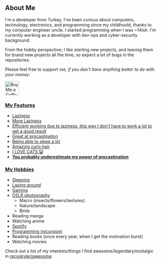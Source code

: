 ## About Me

I'm a developer from Turkey. I've been curious about computers, technology, electronics, and programming since my childhoold, thanks to my computer engineer uncle. I started programming when I was ~14ish. I'm currently working as a developer with dev-ops and cyber-security background.

From the hobby perspective; I like starting new projects, and leaving them for brand new projects all the time, so expect a lot of bugs in the repositories.

Please feel free to support me, _if you don't have anything better to do with your money_:

<a href='https://ko-fi.com/recoskyler' target='_blank'><img height='35' style='border:0px;height:46px;' src='https://az743702.vo.msecnd.net/cdn/kofi3.png?v=0' border='0' alt='Buy Me a Coffee at ko-fi.com' />

### My Features

- Laziness
- More Laziness
- Efficient working due to laziness, this way I don't have to work a lot to get a good result
- Great at procastination
- Being able to sleep a lot
- Amazing curly hair
- I LOVE CATS 😺
- **You probably underestimate my power of procastination**

### My Hobbies

- Sleeping
- Lazing around
- [Gaming](https://steamcommunity.com/id/recoskyler)
- [DSLR photography](https://instagram.com/recoskyler)
  - Macro (insects/flowers/textures)
  - Nature/landscape
  - Birds
- Reading manga
- Watching anime
- [Spotify](https://open.spotify.com/user/vuv5vdjw6k5pcamh083xar7ig?si=0059635748244fd5)
- [Programming (_recursion_)](https://github.com/recoskyler)
- Reading books (once every year, when I get the motivation burst)
- Watching movies

Check out a list of my interests/things I find awesome/legendary/nostalgic in [recoskyler/awesome](https://github.com/recoskyler/awesome).
